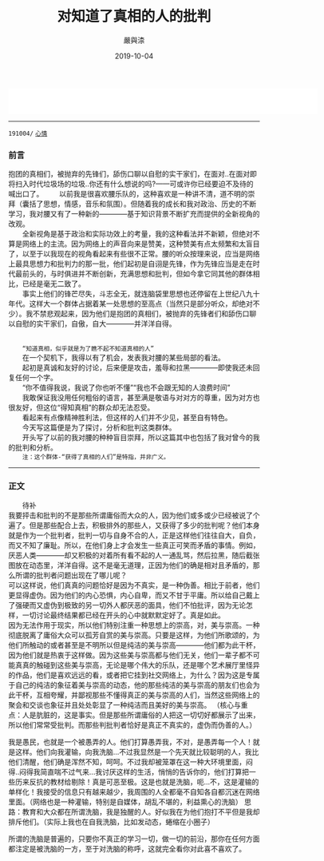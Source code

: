 ﻿---
layout: post 
title: 对知道了真相的人的批判
date: 2019-10-04
categories: blog
author: "嚴與渿"
tags: [心情]
description: 文章金句。
---

<iframe frameborder="no" border="0" marginwidth="0" marginheight="0" width="620" height="52" src="//music.163.com/outchain/player?type=2&id=18267034&auto=1&height=32"></iframe>

---

`191004/` [`心情`](../../../../../archive/?tag=心情)   

### 前言 
抱团的真相们，被抛弃的先锋们，舔伤口聊以自慰的实干家们，在面对..在面对即将扫入时代垃圾场的垃圾..你还有什么想说的吗?——可或许你已经要迫不及待的喊出口了。
&emsp;&emsp;以前我是很喜欢腰乐队的，这种喜欢是一种讲不清，道不明的崇拜（囊括了思想，情感，音乐和氛围）。但随着我的成长和我对政治、历史的不断学习，我对腰又有了一种新的————基于知识背景不断扩充而提供的全新视角的改观。  
&emsp;&emsp;全新视角是基于政治和实际功效上的考量，我的这种看法并不新颖，但绝对不算是网络上的主流。因为网络上的声音向来是赞美，这种赞美有点太频繁和太盲目了，以至于以我现在的视角看起来有些很不正常。腰的听众按理来说，应当是网络上最具思想力和批判力的那一批，他们起初是自诩是先锋，作为先锋应当是走在时代最前头的，与时俱进并不断创新，充满思想和批判，但如今拿它同其他的群体相比，已经是毫无二致了。  
&emsp;&emsp;事实上他们的锋芒尽失，斗志全无，就连脑袋里思想也还停留在上世纪八九十年代。这样大一个群体占据着某一处思想的至高点（当然只是部分听众，却绝对不少）。我不禁悲观起来，因为他们是抱团的真相们，被抛弃的先锋者们和舔伤口聊以自慰的实干家们，自傲，自大————并洋洋自得。  
    
&emsp;&emsp;  
&emsp;&emsp;`“知道真相，似乎就是为了瞧不起不知道真相的人”`  
&emsp;&emsp;在一个契机下，我得以有了机会，发表我对腰的某些局部的看法。  
&emsp;&emsp;起初是真诚和友好的讨论，后来便是攻击，羞辱和拉黑————即使我还未回复任何一个字。  
&emsp;&emsp;“你不值得我说，我说了你也听不懂”“我也不会跟无知的人浪费时间”  
&emsp;&emsp;我敢保证我没用任何粗俗的语言，甚至满是敬语与对对方的尊重，因为对方也很友好，但这位“得知真相”的群众却无法忍受。  
&emsp;&emsp;看起来有点像精神胜利法，但这样的人们并不少见，甚至自有特色。  
&emsp;&emsp;今天写这篇便是为了探讨，分析和批判这类群体。  
&emsp;&emsp;开头写了以前的我对腰的种种盲目崇拜，所以这篇其中也包括了我对曾今的我的批判和分析。    
&emsp;&emsp;`注：这个群体-“获得了真相的人们”是特指，并非广义。`  

---
### 正文  
&emsp;&emsp;待补  
我要抨击和批判的不是那些所谓庸俗而大众的人，因为他们或多或少已经被说了个遍了。但是那些配合上去，积极排外的那些人，又获得了多少的批判呢？他们本身就是作为一个批判者，批判一切与自身不合的人，正是这样他们往往自大，自负，而又不知了廉耻。所以，在他们身上才会发生一些真正可笑而矛盾的事情。例如，厌恶人类————却又积极的对着所有看不起的人一通乱骂，然后拉黑，随后截张图放在动态里，洋洋自得。这不是毫无道理，正因为他们的确是相对且矛盾的，那么所谓的批判者问题出现在了哪儿呢？  
可以这样说，他们真真的问题恰好是因为不真实，是一种伪善。相比于前者，他们更显得虚伪。因为他们的内心恐惧，内心自卑，而又不甘于平庸。所以给自己戴上了强硬而又虚伪到极致的另一切外人都厌恶的面具，他们不怕批评，因为无论怎样，一切讨论最终结果都已经在开头的心中就默默定好了。真是如此。  
因为无法作用于现实，所以他们特别注重一种思想上的崇高，对，美与崇高。一种彻底脱离了庸俗大众可以孤芳自赏的美与崇高。只要是这样，为他们所歌颂的，为他们所触动的或者甚至是不明所以但是纯洁的美与崇高————他们都为此干杯，因为他们就是热衷于这样做。因为这些美与崇高都与他们无关，他们一辈子都不可能真真的触碰到这些美与崇高，无论是哪个伟大的乐队，还是哪个艺术展厅里怪异的作品，他们是喜欢远远的看，或者把它挂到社交网络上，为什么？因为这是专属于自己的纯洁的象征着美与崇高的动态，他的那些纯洁的美与崇高的朋友们也会为此干杯，互相夸耀，并鄙视那些不懂得真正的美与崇高的人们，当然这些网络上的聚会和交谈也象征并且处处彰显了一种纯洁而且美好的美与崇高。
（核心与重点：人是肮脏的，这是事实。但是那些所谓庸俗的人把这一切切好都展示了出来，所以他们常常受批判。而那些判批判者恰好是真正不真实的，虚伪而伪善的人。）



我是愚民，也就是一个被愚弄的人。他们打算愚弄我，不对，是愚弄每一个人！就是这样。他们向我灌输，向我洗脑...不过我显然是一个先天就比较聪明的人，我比他们清醒，他们确是浑然不知，呵呵。不过我却被笼罩在这一种大环境里面，闷得..闷得我简直喘不过气来...我讨厌这样的生活，悄悄的告诉你的，他们打算把一些历来反抗的教材给剔除！真是可恶至极。这是也就是洗脑，呃...不，这是灌输的单样化！我接受的信息只有越来越少，我周围的人全都毫不自知各自都沉迷在网络里面。（网络也是一种灌输，特别是自媒体，胡乱不堪的，利益熏心的洗脑）
思路：教育和大众都在所谓洗脑，我是独醒的人。好似我在为他们抱打不平但是我却排斥他们。（实际上我也在自我洗脑，比如发动态，蜷缩在小圈子）

所谓的洗脑是普遍的，只要你不真正的学习一切，做一切的前沿，那你在任何方面都注定是被洗脑的一方，至于对洗脑的称呼，这就完全看你对此喜不喜欢了。